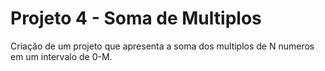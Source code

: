 # Projeto 4 - Soma de Multiplos
 Criação de um projeto que apresenta a soma dos multiplos de N numeros em um intervalo de 0-M.
